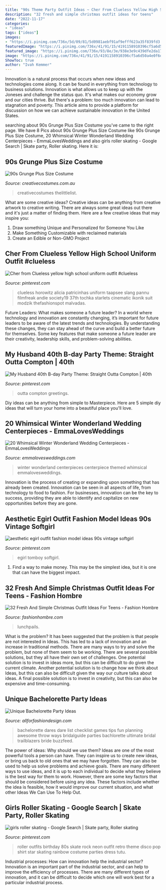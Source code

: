 ```yaml
---
title: "90s Theme Party Outfit Ideas ~ Cher From Clueless Yellow High School Uniform Outfit #clueless"
description: "32 fresh and simple christmas outfit ideas for teens"
date: "2022-11-17"
categories:
- "ideas"
tags: ["ideas"]
images:
- "https://i.pinimg.com/736x/5d/09/81/5d0981aebf91af9efff623a35f839fd3.jpg"
featuredImage: "https://i.pinimg.com/736x/41/91/15/4191158910396cf5a6d50a4e0f6dad7e--roller-disco-disco-party.jpg"
featured_image: "https://i.pinimg.com/736x/93/8e/3e/938e3e9c439dfe2da179696cfd271a49.jpg"
image: "https://i.pinimg.com/736x/41/91/15/4191158910396cf5a6d50a4e0f6dad7e--roller-disco-disco-party.jpg"
ShowToc: true
author: "Ivah Kemmer"
---
```



Innovation is a natural process that occurs when new ideas and technologies come along. It can be found in everything from technology to business solutions. Innovation is what allows us to keep up with the Joneses and challenge the status quo. It's what makes our economy grow and our cities thrive. But there's a problem: too much innovation can lead to stagnation and poverty. This article aims to provide a platform for discussion on how we can achieve sustainable innovation in the United States.

	

		
searching about 90s Grunge Plus Size Costume you've came to the right page. We have 8 Pics about 90s Grunge Plus Size Costume like 90s Grunge Plus Size Costume, 20 Whimsical Winter Wonderland Wedding Centerpieces - EmmaLovesWeddings and also girls roller skating - Google Search | Skate party, Roller skating. Here it is:
		
    
## 90s Grunge Plus Size Costume

<img loading=lazy src="https://www.creativecostumes.com.au/wp-content/uploads/2018/07/CC_April_18_052-768x1024.jpg" onerror="this.onerror=null;this.src='https://tse3.mm.bing.net/th?id=OIP.ByryrCbrOrgF1koEa2_aYAHaJ4&amp;pid=15.1';" alt="90s Grunge Plus Size Costume">

_Source: creativecostumes.com.au_

>creativecostumes thelittlelist. 

	

What are some creative ideas?
Creative ideas can be anything from creative artwork to creative writing. There are always some great ideas out there and it's just a matter of finding them. Here are a few creative ideas that may inspire you:
1. Draw something Unique and Personalized for Someone You Like
2. Make Something Customizable with reclaimed materials
3. Create an Edible or Non-GMO Project

    
## Cher From Clueless Yellow High School Uniform Outfit #clueless

<img loading=lazy src="https://i.pinimg.com/736x/bf/71/be/bf71bee8dd2091afde9ff640e7ed7a79.jpg" onerror="this.onerror=null;this.src='https://tse2.mm.bing.net/th?id=OIP.YOCRqQ6ojRrUXfXTkSvAGgHaI7&amp;pid=15.1';" alt="Cher from Clueless yellow high school uniform outfit #clueless">

_Source: pinterest.com_

>clueless horowitz alicia patricinhas uniform taapsee slang pannu filmfreak andie society19 37th tochka starlets cinematic ikonik suit modzik thefashionspot malvadas. 

	

Future Leaders: What makes someone a future leader?
In a world where technology and innovation are constantly changing, it’s important for future leaders to be aware of the latest trends and technologies. By understanding these changes, they can stay ahead of the curve and build a better future for themselves. Some key features that make someone a future leader are their creativity, leadership skills, and problem-solving abilities.

    
## My Husband 40th B-day Party Theme: Straight Outta Compton | 40th

<img loading=lazy src="https://i.pinimg.com/736x/5d/09/81/5d0981aebf91af9efff623a35f839fd3.jpg" onerror="this.onerror=null;this.src='https://tse3.mm.bing.net/th?id=OIP.UU31F5zComVKZU3vu3HpvAHaK8&amp;pid=15.1';" alt="My Husband 40th B-day Party Theme: Straight Outta Compton | 40th">

_Source: pinterest.com_

>outta compton greetings. 

	

Diy ideas can be anything from simple to Masterpiece. Here are 5 simple diy ideas that will turn your home into a beautiful place you'll love.

    
## 20 Whimsical Winter Wonderland Wedding Centerpieces - EmmaLovesWeddings

<img loading=lazy src="https://emmalovesweddings.com/wp-content/uploads/2018/07/winter-themed-wedding-centerpiece-ideas-for-2018.jpg" onerror="this.onerror=null;this.src='https://tse1.mm.bing.net/th?id=OIP.JgI9_YyhNVuxZ0aEyJVeEAHaLD&amp;pid=15.1';" alt="20 Whimsical Winter Wonderland Wedding Centerpieces - EmmaLovesWeddings">

_Source: emmalovesweddings.com_

>winter wonderland centerpieces centerpiece themed whimsical emmalovesweddings. 

	

Innovation is the process of creating or expanding upon something that has already been created. Innovation can be seen in all aspects of life, from technology to food to fashion. For businesses, innovation can be the key to success, providing they are able to identify and capitalize on new opportunities before they are gone.

    
## Aesthetic Egirl Outfit Fashion Model Ideas 90s Vintage Softgirl

<img loading=lazy src="https://i.pinimg.com/736x/93/8e/3e/938e3e9c439dfe2da179696cfd271a49.jpg" onerror="this.onerror=null;this.src='https://tse3.mm.bing.net/th?id=OIP.81F72F1tjtg2sP-8kRMGAwHaNK&amp;pid=15.1';" alt="aesthetic egirl outfit fashion model ideas 90s vintage softgirl">

_Source: pinterest.com_

>egirl tomboy softgirl. 

	

1) Find a way to make money. This may be the simplest idea, but it is one that can have the biggest impact.

    
## 32 Fresh And Simple Christmas Outfit Ideas For Teens - Fashion Hombre

<img loading=lazy src="http://www.fashionhombre.com/wp-content/uploads/2019/10/Fresh-And-Simple-Christmas-Outfit-Ideas-For-Teens-2-1.jpg" onerror="this.onerror=null;this.src='https://tse3.mm.bing.net/th?id=OIP.7jB68iJMKD0xMmsNS3XHMwHaLH&amp;pid=15.1';" alt="32 Fresh And Simple Christmas Outfit Ideas For Teens - Fashion Hombre">

_Source: fashionhombre.com_

>lunchpails. 

	

What is the problem?
It has been suggested that the problem is that people are not interested in Ideas. This has led to a lack of innovation and an increase in traditional methods. There are many ways to try and solve the problem, but none of them seem to be working. There are several possible solutions, but they all have their own set of challenges. One potential solution is to invest in ideas more, but this can be difficult to do given the current climate. Another potential solution is to change how we think about Ideas, but this can also be difficult given the way our culture talks about ideas. A final possible solution is to invest in creativity, but this can also be expensive and time-consuming.

    
## Unique Bachelorette Party Ideas

<img loading=lazy src="https://allforfashiondesign.com/wp-content/uploads/2016/03/bachelorette-dare-checklist_0-600x600.jpg" onerror="this.onerror=null;this.src='https://tse1.mm.bing.net/th?id=OIP.J59sBnzTQ2N7bhrP3XiNugHaHa&amp;pid=15.1';" alt="Unique Bachelorette Party Ideas">

_Source: allforfashiondesign.com_

>bachelorette dares dare list checklist games tips fun planning awesome throw ways bridalguide parties bachlorette ultimate bridal trailblazers bride buzzfeed. 

	

The power of ideas: Why should we use them?
Ideas are one of the most powerful tools a person can have. They can inspire us to create new ideas, or bring us back to old ones that we may have forgotten. They can also be used to help us solve problems and achieve goals. There are many different ways to use ideas, and it is up to each individual to decide what they believe is the best way for them to work. However, there are some key factors that should be considered before using any idea. These factors include whether the idea is feasible, how it would improve our current situation, and what other Ideas We Can Use To Help Out.

    
## Girls Roller Skating - Google Search | Skate Party, Roller Skating

<img loading=lazy src="https://i.pinimg.com/736x/41/91/15/4191158910396cf5a6d50a4e0f6dad7e--roller-disco-disco-party.jpg" onerror="this.onerror=null;this.src='https://tse2.mm.bing.net/th?id=OIP.FFo1EOy7lq-ECbJHG2uVygHaKS&amp;pid=15.1';" alt="girls roller skating - Google Search | Skate party, Roller skating">

_Source: pinterest.com_

>roller outfits birthday 80s skate rock neon outfit retro theme disco pop shirt star skating rainbow costume parties dress tutu. 

	

Industrial processes: How can innovation help the industrial sector?
Innovation is an important part of the industrial sector, and can help to improve the efficiency of processes. There are many different types of innovation, and it can be difficult to decide which one will work best for a particular industrial process.

